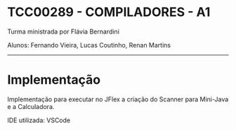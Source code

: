 # TCC00289 - COMPILADORES - A1

Turma ministrada por Flávia Bernardini

Alunos: Fernando Vieira, Lucas Coutinho, Renan Martins

<hr>

# Implementação

Implementação para executar no JFlex a criação do Scanner para Mini-Java e a Calculadora.

IDE utilizada: VSCode
